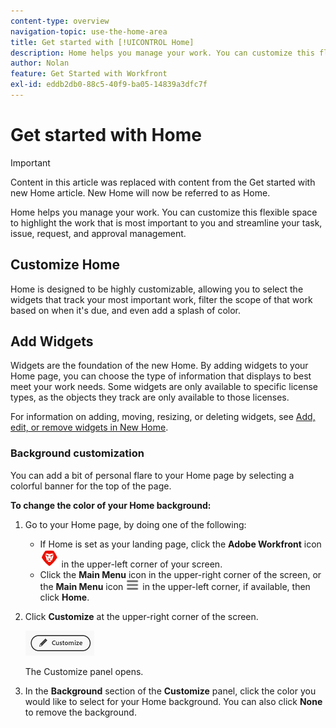 ```yaml
---
content-type: overview
navigation-topic: use-the-home-area
title: Get started with [!UICONTROL Home]
description: Home helps you manage your work. You can customize this flexible space to highlight the work that is most important to you and streamline your task, issue, request, and approval management.
author: Nolan
feature: Get Started with Workfront
exl-id: eddb2db0-88c5-40f9-ba05-14839a3dfc7f
---
```

# Get started with Home

<!--Audited: 12/2023-->

>[!IMPORTANT]
>
>Content in this article was replaced with content from the Get started with new Home article. New Home will now be referred to as Home. 

Home helps you manage your work. You can customize this flexible space to highlight the work that is most important to you and streamline your task, issue, request, and approval management.

## Customize Home

Home is designed to be highly customizable, allowing you to select the widgets that track your most important work, filter the scope of that work based on when it's due, and even add a splash of color.

## Add Widgets

Widgets are the foundation of the new Home. By adding widgets to your Home page, you can choose the type of information that displays to best meet your work needs. Some widgets are only available to specific license types, as the objects they track are only available to those licenses. 

For information on adding, moving, resizing, or deleting widgets, see [Add, edit, or remove widgets in New Home](/help/quicksilver/workfront-basics/using-home/new-home/add-edit-remove-widgets-in-new-home.md).

### Background customization

You can add a bit of personal flare to your Home page by selecting a colorful banner for the top of the page.

**To change the color of your Home background:**

1. Go to your Home page, by doing one of the following: 

    * If Home is set as your landing page, click the **Adobe Workfront** icon ![Adobe Workfront Icon](../new-home/assets/home-icon-30x29.png) in the upper-left corner of your screen.
    * Click the **Main Menu** icon in the upper-right corner of the screen, or the **Main Menu** icon ![Main Menu Icon](../new-home/assets/main-menu-icon-left-nav.png) in the upper-left corner, if available, then click **Home**.

1. Click **Customize** at the upper-right corner of the screen.

    ![Customize Button](../new-home/assets/customize-button.png)

    The Customize panel opens. 

1. In the **Background** section of the **Customize** panel, click the color you would like to select for your Home background. You can also click **None** to remove the background.